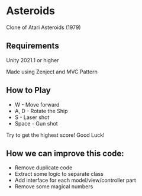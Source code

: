 # Asteroids
Clone of Atari Asteroids (1979)
 
## Requirements
Unity 2021.1 or higher
 
Made using Zenject and MVC Pattern
 
## How to Play
* W - Move forward
* A, D - Rotate the Ship
* S - Laser shot
* Space - Gun shot
 
Try to get the highest score!
Good Luck!


## How we can improve this code:
* Remove duplicate code
* Extract some logic to separate class
* Add interface for each model/view/controller part
* Remove some magical numbers
